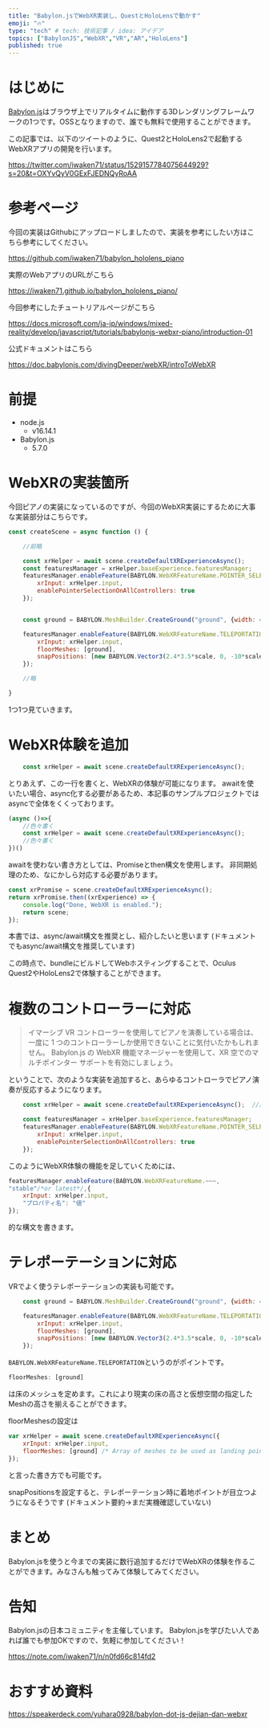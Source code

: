 ```yaml
---
title: "Babylon.jsでWebXR実装し、QuestとHoloLensで動かす"
emoji: "🔥"
type: "tech" # tech: 技術記事 / idea: アイデア
topics: ["BabylonJS","WebXR","VR","AR","HoloLens"]
published: true
---
```


# はじめに

[Babylon.js](https://www.babylonjs.com/)はブラウザ上でリアルタイムに動作する3Dレンダリングフレームワークの1つです。OSSとなりますので、誰でも無料で使用することができます。

この記事では、以下のツイートのように、Quest2とHoloLens2で起動するWebXRアプリの開発を行います。

https://twitter.com/iwaken71/status/1529157784075644929?s=20&t=OXYvQyV0GExFJEDNQyRoAA


# 参考ページ

今回の実装はGithubにアップロードしましたので、実装を参考にしたい方はこちら参考にしてください。

https://github.com/iwaken71/babylon_hololens_piano

実際のWebアプリのURLがこちら

https://iwaken71.github.io/babylon_hololens_piano/

今回参考にしたチュートリアルページがこちら

https://docs.microsoft.com/ja-jp/windows/mixed-reality/develop/javascript/tutorials/babylonjs-webxr-piano/introduction-01

公式ドキュメントはこちら

https://doc.babylonjs.com/divingDeeper/webXR/introToWebXR

# 前提

- node.js
  - v16.14.1
- Babylon.js
  - 5.7.0

# WebXRの実装箇所

今回ピアノの実装になっているのですが、今回のWebXR実装にするために大事な実装部分はこちらです。


```js:index.js
const createScene = async function () {

    //前略

    const xrHelper = await scene.createDefaultXRExperienceAsync();
    const featuresManager = xrHelper.baseExperience.featuresManager;
    featuresManager.enableFeature(BABYLON.WebXRFeatureName.POINTER_SELECTION, "stable", {
        xrInput: xrHelper.input,
        enablePointerSelectionOnAllControllers: true        
    });


    const ground = BABYLON.MeshBuilder.CreateGround("ground", {width: 400, height: 400});

    featuresManager.enableFeature(BABYLON.WebXRFeatureName.TELEPORTATION, "stable", {
        xrInput: xrHelper.input,
        floorMeshes: [ground],
        snapPositions: [new BABYLON.Vector3(2.4*3.5*scale, 0, -10*scale)],
    });

    //略

}
```

1つ1つ見ていきます。

# WebXR体験を追加

```js
    const xrHelper = await scene.createDefaultXRExperienceAsync();
```

とりあえず、この一行を書くと、WebXRの体験が可能になります。
awaitを使いたい場合、async化する必要があるため、本記事のサンプルプロジェクトではasyncで全体をくくっております。

```js:index.js
(async ()=>{
    //色々書く
    const xrHelper = await scene.createDefaultXRExperienceAsync();
    //色々書く
})()

```

awaitを使わない書き方としては、Promiseとthen構文を使用します。
非同期処理のため、なにかしら対応する必要があります。

```js
const xrPromise = scene.createDefaultXRExperienceAsync();    
return xrPromise.then((xrExperience) => {
    console.log("Done, WebXR is enabled.");
    return scene;
});
```

本書では、async/await構文を推奨とし、紹介したいと思います (ドキュメントでもasync/await構文を推奨しています)

この時点で、bundleにビルドしてWebホスティングすることで、Oculus Quest2やHoloLens2で体験することができます。

# 複数のコントローラーに対応

> イマーシブ VR コントローラーを使用してピアノを演奏している場合は、一度に 1 つのコントローラーしか使用できないことに気付いたかもしれません。 Babylon.js の WebXR 機能マネージャーを使用して、XR 空でのマルチポインター サポートを有効にしましょう。

ということで、次のような実装を追加すると、あらゆるコントローラでピアノ演奏が反応するようになります。

```js
    const xrHelper = await scene.createDefaultXRExperienceAsync();  //最初のみ,以降の例文では省略  

    const featuresManager = xrHelper.baseExperience.featuresManager;
    featuresManager.enableFeature(BABYLON.WebXRFeatureName.POINTER_SELECTION, "stable", {
        xrInput: xrHelper.input,
        enablePointerSelectionOnAllControllers: true        
    });

```

このようにWebXR体験の機能を足していくためには、

```js
featuresManager.enableFeature(BABYLON.WebXRFeatureName.~~~,
"stable"/*or latest*/,{
    xrInput: xrHelper.input,
    "プロパティ名": "値"
});
```
的な構文を書きます。

# テレポーテーションに対応

VRでよく使うテレポーテーションの実装も可能です。

```js
    const ground = BABYLON.MeshBuilder.CreateGround("ground", {width: 400, height: 400});

    featuresManager.enableFeature(BABYLON.WebXRFeatureName.TELEPORTATION, "stable", {
        xrInput: xrHelper.input,
        floorMeshes: [ground],
        snapPositions: [new BABYLON.Vector3(2.4*3.5*scale, 0, -10*scale)],
    });
```

`BABYLON.WebXRFeatureName.TELEPORTATION`というのがポイントです。

```js
floorMeshes: [ground]
```
は床のメッシュを定めます。これにより現実の床の高さと仮想空間の指定したMeshの高さを揃えることができます。

floorMeshesの設定は

```js
var xrHelper = await scene.createDefaultXRExperienceAsync({
    xrInput: xrHelper.input,
    floorMeshes: [ground] /* Array of meshes to be used as landing points */,
});

```

と言った書き方でも可能です。

snapPositionsを設定すると、テレポーテーション時に着地ポイントが目立つようになるそうです (ドキュメント要約→まだ実機確認していない)

# まとめ

Babylon.jsを使うと今までの実装に数行追加するだけでWebXRの体験を作ることができます。みなさんも触ってみて体験してみてください。


# 告知

Babylon.jsの日本コミュニティを主催しています。
Babylon.jsを学びたい人であれば誰でも参加OKですので、気軽に参加してください！

https://note.com/iwaken71/n/n0fd66c814fd2

# おすすめ資料

https://speakerdeck.com/yuhara0928/babylon-dot-js-dejian-dan-webxr